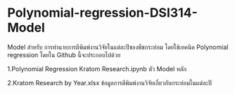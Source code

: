 # Polynomial-regression-DSI314-Model
Model สำหรับ การทำนายการตีพิมพ์งานวิจัยในแต่ละปีของพืชกระท่อม โดยใช้เทคนิค Polynomial regression
โดยใน Github นี้จะประกอบไปด้วย

1.Polynomial Regression Kratom Research.ipynb ตัว Model หลัก

2.Kratom Research by Year.xlsx ข้อมูลการตีพิมพ์งานวิจัยเกี่ยวกับกระท่อมในแต่ละปี
